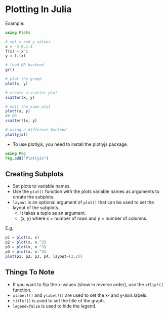 # Plotting In Julia

Example:

```julia
using Plots

# set x and y values
x = -3:0.1:3
f(x) = x^2
y = f.(x)

# load GR backend
gr()

# plot the graph
plot(x, y)

# create a scatter plot
scatter(x, y)

# edit the same plot
plot!(x, y)
## OR
scatter!(x, y)

# using a different backend
plotlyjs()
```

- To use plotlyjs, you need to install the plotlyjs package.

```julia
using Pkg
Pkg.add("PlotlyJs")
```

## Creating Subplots

- Set plots to variable names.
- Use the `plot()` function with the plots variable names as arguments to create the subplots.
- `layout` is an optional argument of `plot()` that can be used to set the layout of the subplots.
  - It takes a tuple as an argument.
  - (x, y) where x = number of rows and y = number of columns.

E.g.

```julia
p1 = plot(x, x)
p2 = plot(x, x.^2)
p3 = plot(x, x.^3)
p4 = plot(x, x.^4)
plot(p1, p2, p3, p4, layout=(2,2))
```

## Things To Note

- If you want to flip the x-values (show in reverse order), use the `xflip!()` function.
- `xlabel!()` and `ylabel!()` are used to set the x- and y-axis labels.
- `title!()` is used to set the title of the graph.
- `legend=false` is used to hide the legend.
